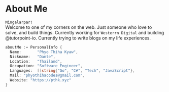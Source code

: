 # About Me
`Mingalarpar!` </br>
Welcome to one of my corners on the web.
Just someone who love to solve, and build things. Currently working for `Westerrn Digital` and building @tutorpoint-io. 
Currently trying to write blogs on my life experiences.

```go
aboutMe := PersonalInfo {
  Name:       "Phyo Thiha Kyaw",
  Nickname:   "Dante",
  Location:   "Thailand",
  Occupation: "Software Engineer",
  Languages:  []string{"Go", "C#", "Tech", "JavaScript"},
  Mail: "phyothihacodes@gmail.com",
  Website: "https://pthk.xyz"
}
```
